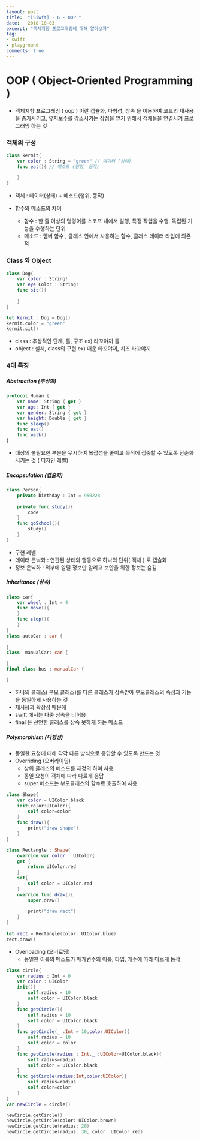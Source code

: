 ```yaml
---
layout: post
title:  "[Siwft] - 6 - OOP "
date:   2018-10-03
excerpt: "객체지향 프로그래밍에 대해 알아보자"
tag:
- swift
- playground
comments: true
---
```


# OOP ( Object-Oriented Programming )

- 객체지향 프로그래밍 ( oop ) 이란 캡슐화, 다형성, 상속 을 이용하여 코드의 재사용을 증가시키고, 유지보수를 감소시키는 장점을 얻기 위해서 객체들을 연결시켜 프로그래밍 하는 것

### 객체의 구성

```Swift
class kermit{
	var color : String = "green" // 데이터 (상태)
	func eat(){ // 메소드 (행위, 동작)
	
	}
}

```
  
- 객체 : 데이터(상태) + 메소드(행위, 동작)

- 함수와 메소드의 차이
	- 함수 : 한 줄 이상의 명령어를 스코프 내에서 실행, 특정 작업을 수행, 독립된 기능을 수행하는 단위
	- 메소드 : 멤버 함수 , 클래스 안에서 사용하는 함수, 클래스 데이터 타입에 의존적

### Class 와 Object

```Swift
class Dog{
	var color : String!
	var eye Color : String!
	func sit(){ 
	
	}
}

let kermit : Dog = Dog()
kermit.color = "green"
kermit.sit()

```
  
- class : 추상적인 단계, 틀, 구조 ex) 타꼬야끼 틀
- object : 실체, class의 구현 ex) 매운 타꼬야끼, 치즈 타꼬야끼
	
### 4대 특징
##### Abstraction (추상화)

```Swift
protocol Human {
	var name: String { get }
	var age: Int { get }
	var gender: String { get }
	var height: Double { get }
	func sleep()
	func eat()
	func walk()
}

```

- 대상의 불필요한 부분을 무시하여 복잡성을 줄이고 목적에 집중할 수 있도록 단순화 시키는 것 ( 디자인 레벨)

##### Encapsulation (캡슐화)

```Swift
class Person{
	private birthday : Int = 950228
	
	private func study(){
		code
	}
	func goSchool(){
		study()
	}
}

```

- 구현 레벨
- 데이터 은닉화 : 연관된 상태와 행동으로 하나의 단위( 객체 ) 로 캡슐화
- 정보 은닉화 : 외부에 알릴 정보만 알리고 보안을 위한 정보는 숨김

##### Inheritance (상속)

```Swift
class car{
	var wheel : Int = 4
	func move(){
	}
	func stop(){
	}
}
class autoCar : car {
		
}
class  manualCar: car {

}
final class bus : manualCar {

}

```

- 하나의 클래스( 부모 클래스)를 다른 클래스가 상속받아 부모클래스의 속성과 기능을 동일하게 사용하는 것
- 재사용과 확장성 때문에
- swift 에서는 다중 상속을 비허용
- final 은 선언한 클래스를 상속 못하게 하는 메소드


##### Polymorphism (다형성)

- 동일한 요청에 대해 각각 다른 방식으로 응답할 수 있도록 만드는 것
- Overriding (오버라이딩)
	- 상위 클래스의 메소드를 재정의 하여 사용
	- 동일 요청이 객체에 따라 다르게 응답
	- super 메소드는 부모클래스의 함수르 호출하여 사용
	
```Swift
class Shape{
	var color = UIColor.black
	init(color:UIColor){
		self.color=color
	}
	func draw(){
		print("draw shape")
	}
}

class Rectangle : Shape{
	override var color : UIColor{
	get {
		return UIColor.red
	}
	set{
		self.color = UIColor.red
	}
	override func draw(){
		super.draw()
	
		print("draw rect")
	}
}
	
let rect = Rectangle(color: UIColor.blue)
rect.draw()

```
	
- Overloading (오버로딩)
	- 동일한 이름의 메소드가 매개변수의 이름,  타입, 개수에 따라 다르게 동작
	
```Swift
class circle{	   
	var radius : Int = 0
	var color : UIColor
	init(){
		self.radius = 10
		self.color = UIColor.black
	}
	func getCircle(){
		self.radius = 10
		self.color = UIColor.black
	}
	func getCircle(_ :Int = 10,color:UIColor){
		self.radius = 10
		self.color = color
	}
	func getCircle(radius : Int,_ :UIColor=UIColor.black){
		self.radius=radius
		self.color = UIColor.black
	}
	func getCircle(radius:Int,color:UIColor){
		self.radius=radius
		self.color=color
	}
}
var newCircle = circle()

newCircle.getCircle()
newCircle.getCircle(color: UIColor.brown)
newCircle.getCircle(radius: 20)
newCircle.getCircle(radius: 30, color: UIColor.red)
	
```

